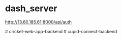 ﻿# dash_server


http://13.60.185.61:8000/api/auth

 #   c r i c k e t - w e b - a p p - b a c k e n d  
 #   c u p i d - c o n n e c t - b a c k e n d  
 